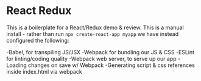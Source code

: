 # React Redux

This is a boilerplate for a React/Redux demo & review.  This is a manual install - rather than run `npx create-react-app myapp` we have instead configured the following:

-Babel, for transpiling JS/JSX
-Webpack for bundling our JS & CSS
-ESLint for linting/coding quality
-Webpack web server, to serve up our app
-Loading changes on save w/ Webpack
-Generating script & css references inside index.html via webpack
